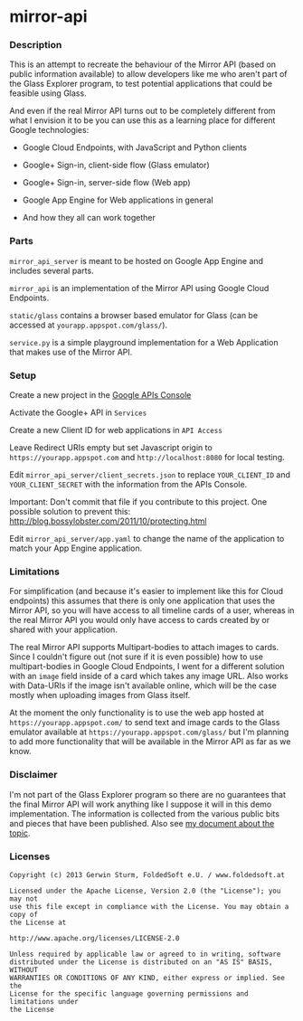 # mirror-api

### Description

This is an attempt to recreate the behaviour of the Mirror API (based on public information available) to allow developers like me who aren't part of the Glass Explorer program, to test potential applications that could be feasible using Glass.

And even if the real Mirror API turns out to be completely different from what I envision it to be you can use this as a learning place for different Google technologies:

- Google Cloud Endpoints, with JavaScript and Python clients

- Google+ Sign-in, client-side flow (Glass emulator)

- Google+ Sign-in, server-side flow (Web app)

- Google App Engine for Web applications in general

- And how they all can work together


### Parts

`mirror_api_server` is meant to be hosted on Google App Engine and includes several parts.

`mirror_api` is an implementation of the Mirror API using Google Cloud Endpoints.

`static/glass` contains a browser based emulator for Glass (can be accessed at `yourapp.appspot.com/glass/`).

`service.py` is a simple playground implementation for a Web Application that makes use of the Mirror API.


### Setup

Create a new project in the [Google APIs Console](https://code.google.com/apis/console/)

Activate the Google+ API in `Services`

Create a new Client ID for web applications in `API Access`

Leave Redirect URIs empty but set Javascript origin to `https://yourapp.appspot.com` and `http://localhost:8080` for local testing.

Edit `mirror_api_server/client_secrets.json` to replace `YOUR_CLIENT_ID` and `YOUR_CLIENT_SECRET` with the information from the APIs Console.

Important: Don't commit that file if you contribute to this project. One possible solution to prevent this: http://blog.bossylobster.com/2011/10/protecting.html

Edit `mirror_api_server/app.yaml` to change the name of the application to match your App Engine application.


### Limitations

For simplification (and because it's easier to implement like this for Cloud endpoints) this assumes
that there is only one application that uses the Mirror API, so you will have access to all timeline cards of a user,
whereas in the real Mirror API you would only have access to cards created by or shared with your application.

The real Mirror API supports Multipart-bodies to attach images to cards. Since I couldn't figure out
(not sure if it is even possible) how to use multipart-bodies in Google Cloud Endpoints, I went for a different solution
with an `image` field inside of a card which takes any image URL. Also works with Data-URIs if the image isn't available online,
which will be the case mostly when uploading images from Glass itself.

At the moment the only functionality is to use the web app hosted at `https://yourapp.appspot.com/` to send text and image cards
to the Glass emulator available at `https://yourapp.appspot.com/glass/` but I'm planning to add more functionality
that will be available in the Mirror API as far as we know.


### Disclaimer

I'm not part of the Glass Explorer program so there are no guarantees that the final Mirror API
will work anything like I suppose it will in this demo implementation. The information is collected
from the various public bits and pieces that have been published. Also see
[my document about the topic](https://docs.google.com/document/d/1XgYDbWNKEDLfm-F44sZy0uSOQKton5ksg5pWdv9XCo0/edit).


### Licenses

```
Copyright (c) 2013 Gerwin Sturm, FoldedSoft e.U. / www.foldedsoft.at

Licensed under the Apache License, Version 2.0 (the "License"); you may not
use this file except in compliance with the License. You may obtain a copy of
the License at

http://www.apache.org/licenses/LICENSE-2.0

Unless required by applicable law or agreed to in writing, software
distributed under the License is distributed on an "AS IS" BASIS, WITHOUT
WARRANTIES OR CONDITIONS OF ANY KIND, either express or implied. See the
License for the specific language governing permissions and limitations under
the License

```